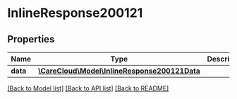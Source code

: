 # InlineResponse200121

## Properties
Name | Type | Description | Notes
------------ | ------------- | ------------- | -------------
**data** | [**\CareCloud\Model\InlineResponse200121Data**](InlineResponse200121Data.md) |  | [optional] 

[[Back to Model list]](../../README.md#documentation-for-models) [[Back to API list]](../../README.md#documentation-for-api-endpoints) [[Back to README]](../../README.md)

